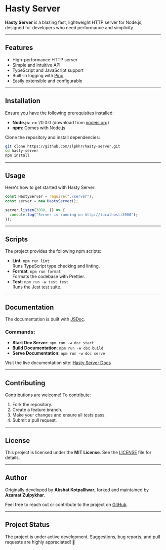 # Hasty Server

**Hasty Server** is a blazing fast, lightweight HTTP server for Node.js, designed for developers who need performance and simplicity.

---

## Features

- High-performance HTTP server
- Simple and intuitive API
- TypeScript and JavaScript support
- Built-in logging with [Pino](https://github.com/pinojs/pino)
- Easily extensible and configurable

---

## Installation

Ensure you have the following prerequisites installed:

- **Node.js**: >= 20.0.0 (download from [nodejs.org](https://nodejs.org))
- **npm**: Comes with Node.js

Clone the repository and install dependencies:

```bash
git clone https://github.com/zlpkhr/hasty-server.git
cd hasty-server
npm install
```

---

## Usage

Here's how to get started with Hasty Server:

```javascript
const HastyServer = require("./server");
const server = new HastyServer();

server.listen(3000, () => {
  console.log("Server is running on http://localhost:3000");
});
```

---

## Scripts

The project provides the following npm scripts:

- **Lint**: `npm run lint`  
  Runs TypeScript type checking and linting.
- **Format**: `npm run format`  
  Formats the codebase with Prettier.
- **Test**: `npm run -w test test`  
  Runs the Jest test suite.

---

## Documentation

The documentation is built with [JSDoc](https://jsdoc.app).

### Commands:

- **Start Dev Server**: `npm run -w doc start`
- **Build Documentation**: `npm run -w doc build`
- **Serve Documentation**: `npm run -w doc serve`

Visit the live documentation site: [Hasty Server Docs](https://hasty-server.vercel.app)

---

## Contributing

Contributions are welcome! To contribute:

1. Fork the repository.
2. Create a feature branch.
3. Make your changes and ensure all tests pass.
4. Submit a pull request.

---

## License

This project is licensed under the **MIT License**. See the [LICENSE](LICENSE.txt) file for details.

---

## Author

Originally developed by **Akshat Kotpalliwar**, forked and maintained by **Azamat Zulpykhar**.

Feel free to reach out or contribute to the project on [GitHub](https://github.com/zlpkhr/hasty-server).

---

## Project Status

The project is under active development. Suggestions, bug reports, and pull requests are highly appreciated! 🎉
